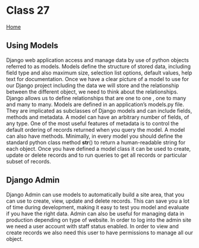 # Class 27

[Home](https://daviey52.github.io/reading-notes/)

## Using Models

Django web application access and manage data by use of python objects referred to as models. Models define the structure of stored data, including field type and also maximum size, selection list options, default values, help text for documentation.
Once we have a clear picture of a model to use for our Django project including the data we will store and the relationship between the different object, we need to think about the relationships. Django allows us to define relationships that are one to one , one to many and many to many.
Models are defined in an application’s models.py file. They are implicated as subclasses of Django models and can include fields, methods and metadata. A model can have an arbitrary number of fields, of any type.
One of the most useful features of metadata is to control the default ordering of records returned when you query the model.
A model can also have methods. Minimally, in every model you should define the standard python class method __str__() to return a human-readable string for each object.
Once you have defined a model class it can be used to create, update or delete records and to run queries to get all records or particular subset of records.

## Django Admin

Django Admin can use models to automatically build a site area, that you can use to create, view, update and delete records. This can save you a lot of time during development, making it easy to test you model and evaluate if you have the right data. Admin can also be useful for managing data in production depending on type of website.
In order to log into the admin site we need a user account with staff status enabled. In order to view and create records we also need this user to have permissions to manage all our object.
